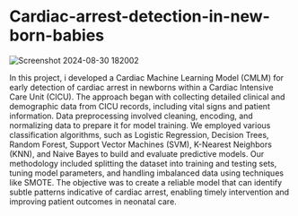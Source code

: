 # Cardiac-arrest-detection-in-new-born-babies

![Screenshot 2024-08-30 182002](https://github.com/user-attachments/assets/a5c5477a-3b70-4744-9bae-df85635cf155)

In this project, i developed a Cardiac Machine Learning Model (CMLM) for early detection of cardiac arrest in newborns within a Cardiac Intensive Care Unit (CICU). The approach began with collecting detailed clinical and demographic data from CICU records, including vital signs and patient information. Data preprocessing involved cleaning, encoding, and normalizing data to prepare it for model training. We employed various classification algorithms, such as Logistic Regression, Decision Trees, Random Forest, Support Vector Machines (SVM), K-Nearest Neighbors (KNN), and Naive Bayes to build and evaluate predictive models. Our methodology included splitting the dataset into training and testing sets, tuning model parameters, and handling imbalanced data using techniques like SMOTE. The objective was to create a reliable model that can identify subtle patterns indicative of cardiac arrest, enabling timely intervention and improving patient outcomes in neonatal care.
